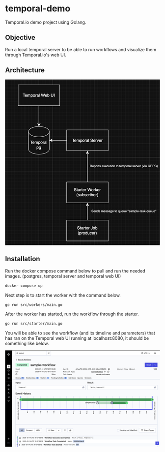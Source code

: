 # temporal-demo
 Temporal.io demo project using Golang.

## Objective

Run a local temporal server to be able to run workflows and visualize them through Temporal.io's web UI.

## Architecture

![architecture](docs/images/architecture.png)

## Installation

Run the docker compose command below to pull and run the needed images. (postgres, temporal server and temporal web UI)

```bash
docker compose up 
```

Next step is to start the worker with the command below.

```bash 
go run src/workers/main.go
```

After the worker has started, run the workflow through the starter.

```bash 
go run src/starter/main.go 
```

You will be able to see the workflow (and its timeline and parameters) that has ran on the Temporal web UI running at localhost:8080, it should be something like below.

![temporal.io ran workflows](docs/images/workflows_0.png)